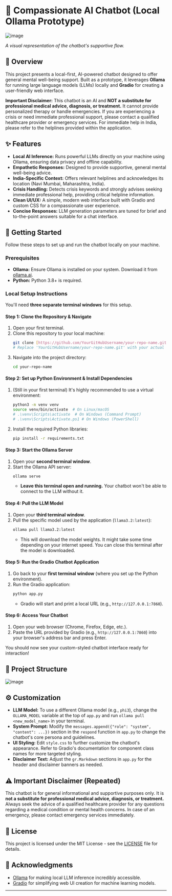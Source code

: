 # 💬 Compassionate AI Chatbot (Local Ollama Prototype)

![image](https://github.com/user-attachments/assets/99f61317-8f39-4480-ac49-75ca70d605b9)

*A visual representation of the chatbot's supportive flow.*

## 🌟 Overview

This project presents a local-first, AI-powered chatbot designed to offer general mental well-being support. Built as a prototype, it leverages **Ollama** for running large language models (LLMs) locally and **Gradio** for creating a user-friendly web interface.

**Important Disclaimer:** This chatbot is an AI and **NOT a substitute for professional medical advice, diagnosis, or treatment.** It cannot provide personalized therapy or handle emergencies. If you are experiencing a crisis or need immediate professional support, please contact a qualified healthcare provider or emergency services. For immediate help in India, please refer to the helplines provided within the application.

## ✨ Features

* **Local AI Inference:** Runs powerful LLMs directly on your machine using Ollama, ensuring data privacy and offline capability.
* **Empathetic Responses:** Designed to provide supportive, general mental well-being advice.
* **India-Specific Context:** Offers relevant helplines and acknowledges its location (Navi Mumbai, Maharashtra, India).
* **Crisis Handling:** Detects crisis keywords and strongly advises seeking immediate professional help, providing critical helpline information.
* **Clean UI/UX:** A simple, modern web interface built with Gradio and custom CSS for a compassionate user experience.
* **Concise Responses:** LLM generation parameters are tuned for brief and to-the-point answers suitable for a chat interface.

## 🚀 Getting Started

Follow these steps to set up and run the chatbot locally on your machine.

### Prerequisites

* **Ollama:** Ensure Ollama is installed on your system. Download it from [ollama.ai](https://ollama.ai/).
* **Python:** Python 3.8+ is required.

### Local Setup Instructions

You'll need **three separate terminal windows** for this setup.

#### **Step 1: Clone the Repository & Navigate**

1.  Open your first terminal.
2.  Clone this repository to your local machine:
    ```bash
    git clone [https://github.com/YourGitHubUsername/your-repo-name.git](https://github.com/YourGitHubUsername/your-repo-name.git)
    # Replace 'YourGitHubUsername/your-repo-name.git' with your actual repository details
    ```
3.  Navigate into the project directory:
    ```bash
    cd your-repo-name
    ```

#### **Step 2: Set up Python Environment & Install Dependencies**

1.  (Still in your first terminal) It's highly recommended to use a virtual environment:
    ```bash
    python3 -m venv venv
    source venv/bin/activate  # On Linux/macOS
    # .\venv\Scripts\activate  # On Windows (Command Prompt)
    # .\venv\Scripts\Activate.ps1 # On Windows (PowerShell)
    ```
2.  Install the required Python libraries:
    ```bash
    pip install -r requirements.txt
    ```

#### **Step 3: Start the Ollama Server**

1.  Open your **second terminal window**.
2.  Start the Ollama API server:
    ```bash
    ollama serve
    ```
    * **Leave this terminal open and running.** Your chatbot won't be able to connect to the LLM without it.

#### **Step 4: Pull the LLM Model**

1.  Open your **third terminal window**.
2.  Pull the specific model used by the application (`llama3.2:latest`):
    ```bash
    ollama pull llama3.2:latest
    ```
    * This will download the model weights. It might take some time depending on your internet speed. You can close this terminal after the model is downloaded.

#### **Step 5: Run the Gradio Chatbot Application**

1.  Go back to your **first terminal window** (where you set up the Python environment).
2.  Run the Gradio application:
    ```bash
    python app.py
    ```
    * Gradio will start and print a local URL (e.g., `http://127.0.0.1:7860`).

#### **Step 6: Access Your Chatbot**

1.  Open your web browser (Chrome, Firefox, Edge, etc.).
2.  Paste the URL provided by Gradio (e.g., `http://127.0.0.1:7860`) into your browser's address bar and press Enter.

You should now see your custom-styled chatbot interface ready for interaction!

## 📂 Project Structure
![image](https://github.com/user-attachments/assets/cd95a7ef-f9cc-446d-b3f4-d05c268b5479)
## ⚙️ Customization

* **LLM Model:** To use a different Ollama model (e.g., `phi3`), change the `OLLAMA_MODEL` variable at the top of `app.py` and run `ollama pull <new_model_name>` in your terminal.
* **System Prompt:** Modify the `messages.append({"role": "system", "content": ...})` section in the `respond` function in `app.py` to change the chatbot's core persona and guidelines.
* **UI Styling:** Edit `style.css` to further customize the chatbot's appearance. Refer to Gradio's documentation for component class names for more targeted styling.
* **Disclaimer Text:** Adjust the `gr.Markdown` sections in `app.py` for the header and disclaimer banners as needed.

## ⚠️ Important Disclaimer (Repeated)

This chatbot is for general informational and supportive purposes only. It is **not a substitute for professional medical advice, diagnosis, or treatment.** Always seek the advice of a qualified healthcare provider for any questions regarding a medical condition or mental health concerns. In case of an emergency, please contact emergency services immediately.

## 📜 License

This project is licensed under the MIT License - see the [LICENSE](LICENSE) file for details.

## 🙏 Acknowledgments

* [Ollama](https://ollama.ai/) for making local LLM inference incredibly accessible.
* [Gradio](https://www.gradio.app/) for simplifying web UI creation for machine learning models.

---


